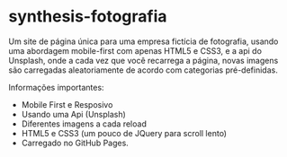 # synthesis-fotografia
Um site de página única para uma empresa fictícia de fotografia, usando uma abordagem mobile-first com apenas HTML5 e CSS3, e a api do Unsplash, onde a cada vez que você recarrega a página, novas imagens são carregadas aleatoriamente de acordo com categorias pré-definidas.

Informações importantes:
- Mobile First e Resposivo
- Usando uma Api (Unsplash)
- Diferentes imagens a cada reload
- HTML5 e CSS3 (um pouco de JQuery para scroll lento)
- Carregado no GitHub Pages.
